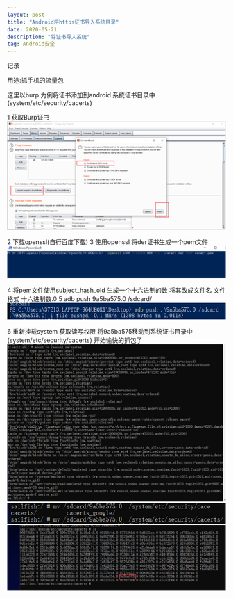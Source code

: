 ```yaml
---
layout: post
title: "Android将https证书导入系统目录"
date: 2020-05-21
description: "将证书导入系统"
tag: Android安全
---
```

记录

用途:抓手机的流量包

这里以burp 为例将证书添加到android 系统证书目录中(system/etc/security/cacerts)

1 获取Burp证书
![](/images/Android_add/1.png)

2 下载openssl(自行百度下载)
3 使用openssl 将der证书生成一个pem文件 
![](/images/Android_add/2.png)

4 将pem文件使用subject_hash_old 生成一个十六进制的数 将其改成文件名 文件格式 十六进制数.0
5 adb push 9a5ba575.0 /sdcard/
![](/images/Android_add/3.png)

6 重新挂载system 获取读写权限 将9a5ba575移动到系统证书目录中(system/etc/security/cacerts) 开始愉快的抓包了
![](/images/Android_add/4.png)
![](/images/Android_add/5.png)
![](/images/Android_add/6.png)
